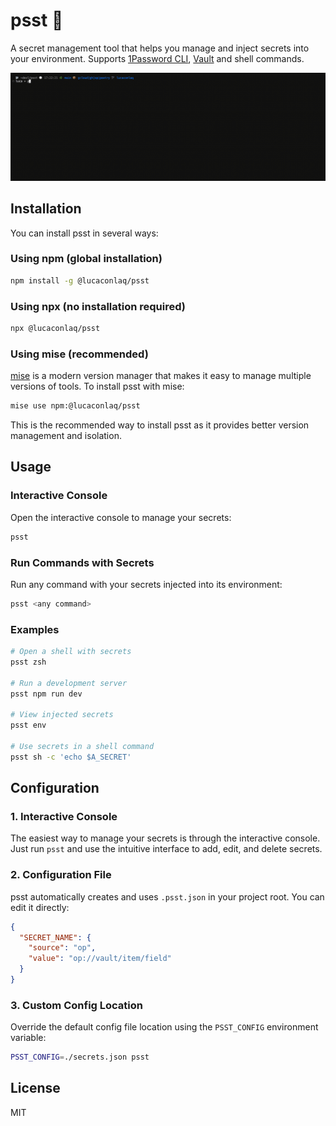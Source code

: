 # psst 🤫

A secret management tool that helps you manage and inject secrets into your environment. Supports [1Password CLI](https://developer.1password.com/docs/cli/), [Vault](https://developer.hashicorp.com/vault) and shell commands.

![Project Demo](.github/demo.gif)

## Installation

You can install psst in several ways:

### Using npm (global installation)

```bash
npm install -g @lucaconlaq/psst
```

### Using npx (no installation required)

```bash
npx @lucaconlaq/psst
```

### Using mise (recommended)

[mise](https://mise.jdx.dev) is a modern version manager that makes it easy to manage multiple versions of tools. To install psst with mise:

```bash
mise use npm:@lucaconlaq/psst
```

This is the recommended way to install psst as it provides better version management and isolation.

## Usage

### Interactive Console

Open the interactive console to manage your secrets:

```bash
psst
```

### Run Commands with Secrets

Run any command with your secrets injected into its environment:

```bash
psst <any command>
```

### Examples

```bash
# Open a shell with secrets
psst zsh

# Run a development server
psst npm run dev

# View injected secrets
psst env

# Use secrets in a shell command
psst sh -c 'echo $A_SECRET'
```

## Configuration

### 1. Interactive Console

The easiest way to manage your secrets is through the interactive console. Just run `psst` and use the intuitive interface to add, edit, and delete secrets.

### 2. Configuration File

psst automatically creates and uses `.psst.json` in your project root. You can edit it directly:

```json
{
  "SECRET_NAME": {
    "source": "op",
    "value": "op://vault/item/field"
  }
}
```

### 3. Custom Config Location

Override the default config file location using the `PSST_CONFIG` environment variable:

```bash
PSST_CONFIG=./secrets.json psst
```

## License

MIT
